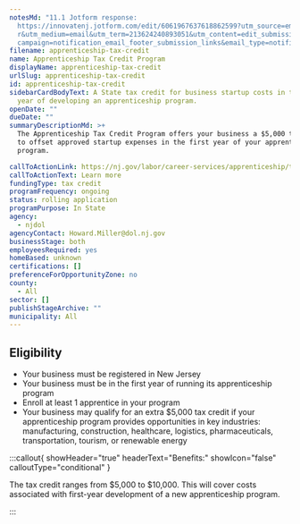 ```yaml
---
notesMd: "11.1 Jotform response:
  https://innovatenj.jotform.com/edit/6061967637618862599?utm_source=emailfoote\
  r&utm_medium=email&utm_term=213624240893051&utm_content=edit_submissions&utm_\
  campaign=notification_email_footer_submission_links&email_type=notification"
filename: apprenticeship-tax-credit
name: Apprenticeship Tax Credit Program
displayName: apprenticeship-tax-credit
urlSlug: apprenticeship-tax-credit
id: apprenticeship-tax-credit
sidebarCardBodyText: A State tax credit for business startup costs in the first
  year of developing an apprenticeship program.
openDate: ""
dueDate: ""
summaryDescriptionMd: >+
  The Apprenticeship Tax Credit Program offers your business a $5,000 tax credit
  to offset approved startup expenses in the first year of your apprenticeship
  program.

callToActionLink: https://nj.gov/labor/career-services/apprenticeship/taxcredit
callToActionText: Learn more
fundingType: tax credit
programFrequency: ongoing
status: rolling application
programPurpose: In State
agency:
  - njdol
agencyContact: Howard.Miller@dol.nj.gov
businessStage: both
employeesRequired: yes
homeBased: unknown
certifications: []
preferenceForOpportunityZone: no
county:
  - All
sector: []
publishStageArchive: ""
municipality: All
---
```

## Eligibility



* Your business must be registered in New Jersey
* Your business must be in the first year of running its apprenticeship program
* Enroll at least 1 apprentice in your program
* Your business may qualify for an extra $5,000 tax credit if your apprenticeship program provides opportunities in key industries: manufacturing, construction, healthcare, logistics, pharmaceuticals, transportation, tourism, or renewable energy

:::callout{ showHeader="true" headerText="Benefits:" showIcon="false" calloutType="conditional" }

The tax credit ranges from $5,000 to $10,000. This will cover costs associated with first-year development of a new apprenticeship program.

:::